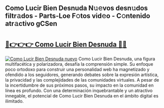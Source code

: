 ## Como Lucir Bien Desnuda N𝚞𝚎vos desn𝚞dos filtr𝚊dos - Parts-Loe F𝚘tos vid𝚎o - C𝚘ntenido atr𝚊ctivo gCSen

# <h2><a href="http://mb9bzx.tromn.icu/?c=Como+Lucir+Bien+Desnuda">🔗👉👉👉 Como Lucir Bien Desnuda 🔗🔗</a></h2>

[![Como Lucir Bien Desnuda nuevo](https://i.imgur.com/pEAQMta.gif)](http://mb9bzx.tromn.icu/?c=Como+Lucir+Bien+Desnuda)
Como Lucir Bien Desnuda, una figura multifacética y polarizadora, desafía la comprensión simple. Su enfoque poco ortodoxo para construir una personalidad web ha magnetizado y ofendido a los seguidores, generando debates sobre la expresión artística, la privacidad y las complejidades de las comunidades virtuales. A pesar de la incertidumbre de sus próximos pasos, su impacto en la comunidad en línea es profundo. Con una determinación inquebrantable y un atractivo innegable, el potencial de Como Lucir Bien Desnuda en el ámbito digital es ilimitado.
